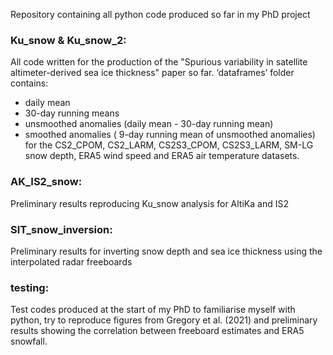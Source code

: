Repository containing all python code produced so far in my PhD project

### Ku_snow & Ku_snow_2:
  All code written for the production of the "Spurious variability in satellite altimeter-derived sea ice thickness" paper so far.
  ‘dataframes’ folder contains:
  - daily mean
  - 30-day running means
  - unsmoothed anomalies (daily mean - 30-day running mean)
  - smoothed anomalies ( 9-day running mean of unsmoothed anomalies)
  for the CS2_CPOM, CS2_LARM, CS2S3_CPOM, CS2S3_LARM, SM-LG snow depth, ERA5 wind speed and ERA5 air temperature datasets. 

### AK_IS2_snow:
  Preliminary results reproducing Ku_snow analysis for AltiKa and IS2 
  
### SIT_snow_inversion:
  Preliminary results for inverting snow depth and sea ice thickness using the interpolated radar freeboards
  
### testing:
  Test codes produced at the start of my PhD to familiarise myself with python, try to reproduce figures from Gregory et al. (2021) and preliminary results showing the correlation between freeboard estimates and ERA5 snowfall. 
